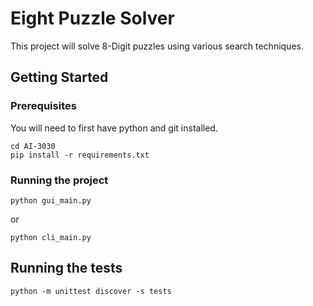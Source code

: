 # Eight Puzzle Solver

This project will solve 8-Digit puzzles using various search techniques.

## Getting Started

### Prerequisites

You will need to first have python and git installed.

```
cd AI-3030
pip install -r requirements.txt
```

### Running the project

```
python gui_main.py
```
or
```
python cli_main.py
```

## Running the tests

```
python -m unittest discover -s tests
```
